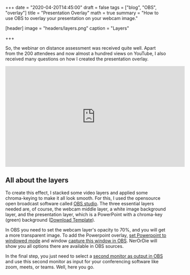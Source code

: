 +++
date = "2020-04-20T14:45:00"
draft = false
tags = ["blog", "OBS", "overlay"]
title = "Presentation Overlay"
math = true
summary = "How to use OBS to overlay your presentation on your webcam image."

[header]
image = "headers/layers.png"
caption = "Layers"

+++

So, the webinar on distance assessment was received quite well. Apart from the 200 attendees and now almost a hundred views on YouTube, I also received many questions on how I created the presentation overlay.

<iframe width="560" height="315" src="https://www.youtube.com/embed/wzMtb3vFJm4?start=2461" frameborder="0" allow="accelerometer; autoplay; encrypted-media; gyroscope; picture-in-picture" allowfullscreen></iframe>

## All about the layers

To create this effect, I stacked some video layers and applied some chroma-keying to make it all look smooth. For this, I used the opensource open broadcast software called [OBS studio](https://obsproject.com). The three essential layers needed are, of course, the webcam middle layer, a white image background layer, and the presentation layer, which is a PowerPoint with a chroma-key (green) background ([Download Template](files/Chroma_Key_PowerPoint.pptx)).

In OBS you need to set the webcam layer's opacity to 70%, and you will get a more transparent image. To add the Powerpoint overlay, [set Powerpoint to windowed mode](https://superuser.com/questions/865094/how-can-i-view-a-powerpoint-slideshow-in-windowed-mode-ie-not-full-screen) and window [capture this window in OBS](https://youtu.be/1V9rxexjyXU?t=615). NerOrDie will show you all options there are available in OBS sources.

In the final step, you just need to select a [second monitor as output in OBS](https://obsproject.com/forum/threads/preview-output-on-second-monitor.112853/) and use this second monitor as input for your conferencing software like zoom, meets, or teams. Well, here you go. 

